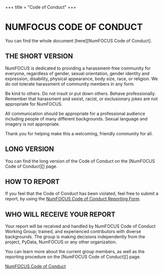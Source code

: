 +++
title = "Code of Conduct"
+++

# NUMFOCUS CODE OF CONDUCT

You can find the whole document [here][NumFOCUS Code of Conduct]. 

## THE SHORT VERSION

NumFOCUS is dedicated to providing a harassment-free community for everyone, regardless of gender, sexual orientation, gender identity and expression, disability, physical appearance, body size, race, or religion.
We do not tolerate harassment of community members in any form.

Be kind to others. Do not insult or put down others.
Behave professionally.
Remember that harassment and sexist, racist, or exclusionary jokes are not appropriate for NumFOCUS.

All communication should be appropriate for a professional audience including people of many different backgrounds.
Sexual language and imagery is not appropriate.

Thank you for helping make this a welcoming, friendly community for all.

## LONG VERSION

You can find the long version of the Code of Conduct on the [NumFOCUS Code of Conduct][] page.

## HOW TO REPORT

If you feel that the Code of Conduct has been violated, feel free to submit a report, by using the [NumFOCUS Code of Conduct Reporting Form](https://numfocus.typeform.com/to/ynjGdT).

## WHO WILL RECEIVE YOUR REPORT

Your report will be received and handled by NumFOCUS Code of Conduct Working Group; trained, and experienced contributors with diverse backgrounds.
The group is making decisions independently from the project, PyData, NumFOCUS or any other organization.

You can learn more about the current group members, as well as the reporting procedure on the [NumFOCUS Code of Conduct][] page.

[NumFOCUS Code of Conduct](https://numfocus.org/code-of-conduct)
